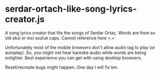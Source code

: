 # serdar-ortach-like-song-lyrics-creator.js
A song lyrics creator that fits the songs of Serdar Ortaç. Words are from so old eksi or inci sozluk caps. Cannot reference here >.&lt;

Unfortunately most of the mobile browsers don't allow audio tag to play (or autoplay). So, you might not hear kareoke audio while words are being enlighter. Best experience you can get with using desktop browsers.

Reset/recreate bugs might happen. One day I will fix'em.


